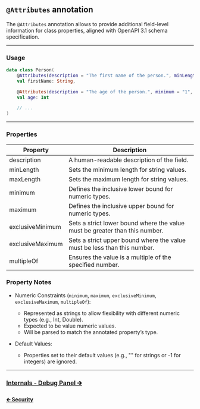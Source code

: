 ## `@Attributes` annotation

The `@Attributes` annotation allows to provide additional field-level information for class properties,
aligned with OpenAPI 3.1 schema specification.

---

### Usage

```kotlin
data class Person(
    @Attributes(description = "The first name of the person.", minLength = 3, maxLength = 50)
    val firstName: String,

    @Attributes(description = "The age of the person.", minimum = "1", maximum = "120")
    val age: Int

    // ...
)
```

---

### Properties

| Property         | Description                                                                 |
|------------------|-----------------------------------------------------------------------------|
| description      | A human-readable description of the field.                                  |
| minLength        | Sets the minimum length for string values.                                  |
| maxLength        | Sets the maximum length for string values.                                  |
| minimum          | Defines the inclusive lower bound for numeric types.                        |
| maximum          | Defines the inclusive upper bound for numeric types.                        |
| exclusiveMinimum | Sets a strict lower bound where the value must be greater than this number. |
| exclusiveMaximum | Sets a strict upper bound where the value must be less than this number.    |
| multipleOf       | Ensures the value is a multiple of the specified number.                    |

### Property Notes

- Numeric Constraints (`minimum`, `maximum`, `exclusiveMinimum`, `exclusiveMaximum`, `multipleOf`):
    - Represented as strings to allow flexibility with different numeric types (e.g., Int, Double).
    - Expected to be value numeric values.
    - Will be parsed to match the annotated property’s type.

- Default Values:
    - Properties set to their default values (e.g., "" for strings or -1 for integers) are ignored.

---

### [Internals - Debug Panel 🡲](03.0.internals-debug-panel.md)

#### [🡰 Security](02.6.api-usage-security.md)
